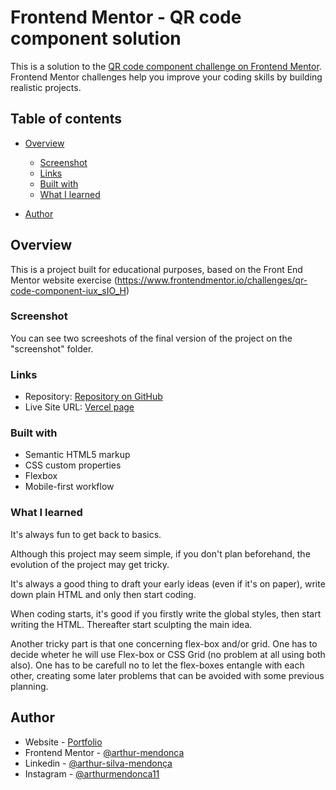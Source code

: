 # Frontend Mentor - QR code component solution

This is a solution to the [QR code component challenge on Frontend Mentor](https://www.frontendmentor.io/challenges/qr-code-component-iux_sIO_H). Frontend Mentor challenges help you improve your coding skills by building realistic projects.

## Table of contents

- [Overview](#overview)

  - [Screenshot](#screenshot)
  - [Links](#links)
  - [Built with](#built-with)
  - [What I learned](#what-i-learned)

- [Author](#author)

## Overview

This is a project built for educational purposes, based on the Front End Mentor website exercise (https://www.frontendmentor.io/challenges/qr-code-component-iux_sIO_H)

### Screenshot

You can see two screeshots of the final version of the project on the "screenshot" folder.

### Links

- Repository: [Repository on GitHub](https://github.com/arthur-mendonca/qr-code)
- Live Site URL: [Vercel page](https://qr-code-two-blue.vercel.app)

### Built with

- Semantic HTML5 markup
- CSS custom properties
- Flexbox
- Mobile-first workflow

### What I learned

It's always fun to get back to basics.

Although this project may seem simple, if you don't plan beforehand, the evolution of the project may get tricky.

It's always a good thing to draft your early ideas (even if it's on paper), write down plain HTML and only then start coding.

When coding starts, it's good if you firstly write the global styles, then start writing the HTML. Thereafter start sculpting the main idea.

Another tricky part is that one concerning flex-box and/or grid. One has to decide wheter he will use Flex-box or CSS Grid (no problem at all using both also).
One has to be carefull no to let the flex-boxes entangle with each other, creating some later problems that can be avoided with some previous planning.

## Author

- Website - [Portfolio](https://www.arthurmendonca.com)
- Frontend Mentor - [@arthur-mendonca](https://www.frontendmentor.io/profile/arthur-mendonca)
- Linkedin - [@arthur-silva-mendonça](https://www.linkedin.com/in/arthur-silva-mendonça/)
- Instagram - [@arthurmendonca11](https://www.instagram.com/arthurmendonca11/)
